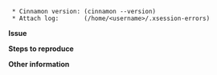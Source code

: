 ```
 * Cinnamon version: (cinnamon --version)
 * Attach log:       (/home/<username>/.xsession-errors)
 ```

**Issue**



**Steps to reproduce**



**Other information**
